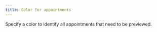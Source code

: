 ```yaml
---
title: Color for appointments
---
```



Specify a color to identify all appointments that need to be previewed.
